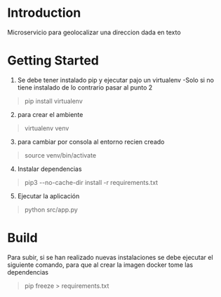 # Introduction 
Microservicio para geolocalizar una direccion dada en texto

# Getting Started
1. Se debe tener instalado pip y ejecutar pajo un virtualenv -Solo si no tiene instalado de lo contrario pasar al punto 2
> pip install virtualenv

2. para crear el ambiente 
> virtualenv venv

3. para cambiar por consola al entorno recien creado
> source venv/bin/activate 

4. Instalar dependencias
> pip3 --no-cache-dir install -r requirements.txt

5. Ejecutar la aplicación
> python src/app.py

# Build
Para subir, si se han realizado nuevas instalaciones se debe ejecutar el siguiente comando, para que al crear la imagen docker tome las dependencias
> pip freeze > requirements.txt


